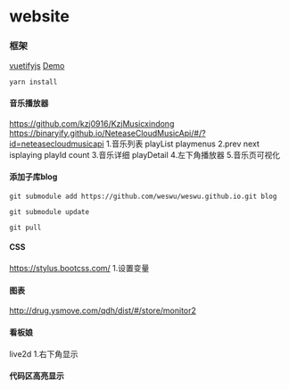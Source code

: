 # website

### 框架
[vuetifyjs][0]
[Demo][1]

```javascript;
yarn install
```

#### 音乐播放器
https://github.com/kzj0916/KzjMusicxindong
https://binaryify.github.io/NeteaseCloudMusicApi/#/?id=neteasecloudmusicapi
1.音乐列表 playList playmenus
2.prev next isplaying playId count
3.音乐详细 playDetail
4.左下角播放器
5.音乐页可视化


#### 添加子库blog
```javascript;
git submodule add https://github.com/weswu/weswu.github.io.git blog

git submodule update

git pull
```

#### CSS
https://stylus.bootcss.com/
1.设置变量

#### 图表
http://drug.ysmove.com/qdh/dist/#/store/monitor2

#### 看板娘
live2d
1.右下角显示

#### 代码区高亮显示



[0]: https://vuetifyjs.com/zh-Hans/components/api-explorer/
[1]: http://www.weizai.party
